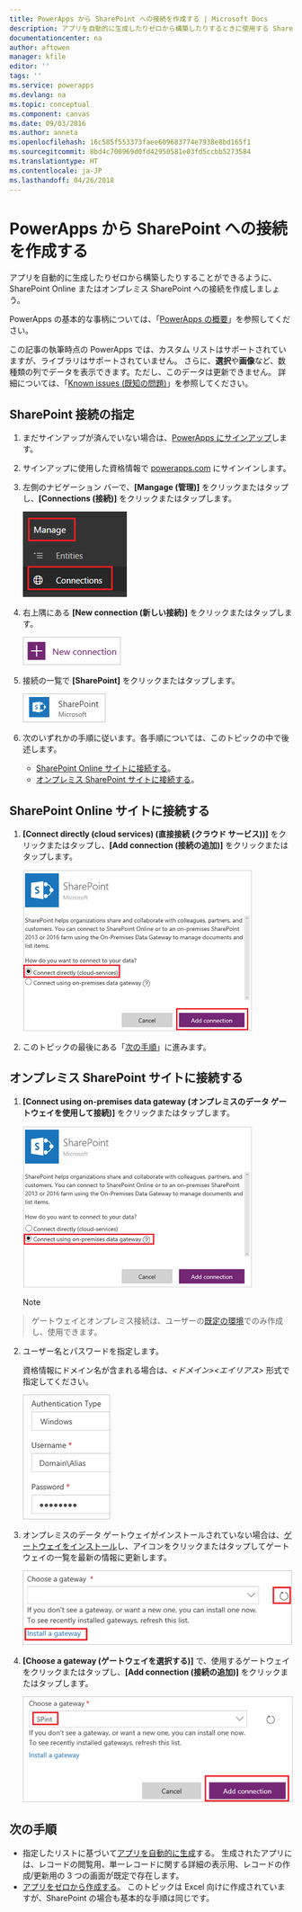 ```yaml
---
title: PowerApps から SharePoint への接続を作成する | Microsoft Docs
description: アプリを自動的に生成したりゼロから構築したりするときに使用する SharePoint 接続を powerapps.com から作成します。
documentationcenter: na
author: aftowen
manager: kfile
editor: ''
tags: ''
ms.service: powerapps
ms.devlang: na
ms.topic: conceptual
ms.component: canvas
ms.date: 09/03/2016
ms.author: anneta
ms.openlocfilehash: 16c585f553373faee609683774e7938e8bd165f1
ms.sourcegitcommit: 8bd4c700969d0fd42950581e03fd5ccbb5273584
ms.translationtype: HT
ms.contentlocale: ja-JP
ms.lasthandoff: 04/26/2018
---
```

# <a name="create-a-connection-to-sharepoint-from-powerapps"></a>PowerApps から SharePoint への接続を作成する
アプリを自動的に生成したりゼロから構築したりすることができるように、SharePoint Online またはオンプレミス SharePoint への接続を作成しましょう。

PowerApps の基本的な事柄については、「[PowerApps の概要](getting-started.md)」を参照してください。

この記事の執筆時点の PowerApps では、カスタム リストはサポートされていますが、ライブラリはサポートされていません。 さらに、**選択**や**画像**など、数種類の列でデータを表示できます。ただし、このデータは更新できません。 詳細については、「[Known issues (既知の問題)](connections/connection-sharepoint-online.md#known-issues)」を参照してください。

## <a name="specify-a-sharepoint-connection"></a>SharePoint 接続の指定
1. まだサインアップが済んでいない場合は、[PowerApps にサインアップ](../signup-for-powerapps.md)します。

2. サインアップに使用した資格情報で [powerapps.com](https://web.powerapps.com) にサインインします。

3. 左側のナビゲーション バーで、**[Mangage (管理)]** をクリックまたはタップし、**[Connections (接続)]** をクリックまたはタップします。

    ![[ファイル] メニューの [新規] オプション](./media/connect-to-sharepoint/manage-connections.png)

4. 右上隅にある **[New connection (新しい接続)]** をクリックまたはタップします。

    ![[New connection (新しい接続)] ボタン](./media/connect-to-sharepoint/new-connection.png)

5. 接続の一覧で **[SharePoint]** をクリックまたはタップします。

    ![SharePoint 接続の追加](./media/connect-to-sharepoint/add-sp-portal.png)

6. 次のいずれかの手順に従います。各手順については、このトピックの中で後述します。

   * [SharePoint Online サイトに接続する](connect-to-sharepoint.md#connect-to-a-sharepoint-online-site)。
   * [オンプレミス SharePoint サイトに接続する](connect-to-sharepoint.md#connect-to-an-on-premises-sharepoint-site)。

## <a name="connect-to-a-sharepoint-online-site"></a>SharePoint Online サイトに接続する
1. **[Connect directly (cloud services) (直接接続 (クラウド サービス))]** をクリックまたはタップし、**[Add connection (接続の追加)]** をクリックまたはタップします。

    ![SharePoint Online を選択](./media/connect-to-sharepoint/choose-online.png)

2. このトピックの最後にある「[次の手順](connect-to-sharepoint.md#next-steps)」に進みます。

## <a name="connect-to-an-on-premises-sharepoint-site"></a>オンプレミス SharePoint サイトに接続する
1. **[Connect using on-premises data gateway (オンプレミスのデータ ゲートウェイを使用して接続)]** をクリックまたはタップします。

    ![オンプレミスの SharePoint を選択](./media/connect-to-sharepoint/choose-onprem.png)

    > [!NOTE]
> ゲートウェイとオンプレミス接続は、ユーザーの[既定の環境](working-with-environments.md)でのみ作成し、使用できます。

2. ユーザー名とパスワードを指定します。

    資格情報にドメイン名が含まれる場合は、*<ドメイン>\<エイリアス>* 形式で指定してください。

    ![資格情報を指定](./media/connect-to-sharepoint/specify-credentials.png)

3. オンプレミスのデータ ゲートウェイがインストールされていない場合は、[ゲートウェイをインストール](gateway-reference.md)し、アイコンをクリックまたはタップしてゲートウェイの一覧を最新の情報に更新します。

    ![ゲートウェイのインストール](./media/connect-to-sharepoint/install-gateway.png)

4. **[Choose a gateway (ゲートウェイを選択する)]** で、使用するゲートウェイをクリックまたはタップし、**[Add connection (接続の追加)]** をクリックまたはタップします。

    ![ゲートウェイを選択](./media/connect-to-sharepoint/choose-gateway.png)

## <a name="next-steps"></a>次の手順
* 指定したリストに基づいて[アプリを自動的に生成](app-from-sharepoint.md)する。 生成されたアプリには、レコードの閲覧用、単一レコードに関する詳細の表示用、レコードの作成/更新用の 3 つの画面が既定で存在します。
* [アプリをゼロから作成する](get-started-create-from-blank.md)。 このトピックは Excel 向けに作成されていますが、SharePoint の場合も基本的な手順は同じです。
